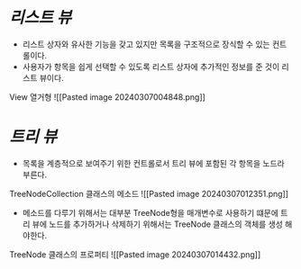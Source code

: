 
# *리스트 뷰*
- 리스트 상자와 유사한 기능을 갖고 있지만 목록을 구조적으로 장식할 수 있는 컨트롤이다.
- 사용자가 항목을 쉽게 선택할 수 있도록 리스트 상자에 추가적인 정보를 준 것이 리스트 뷰이다.


View 열거형
![[Pasted image 20240307004848.png]]


# *트리 뷰*
- 목록을 계층적으로 보여주기 위한 컨트롤로서 트리 뷰에 포함된 각 항목을 노드라 부른다.

TreeNodeCollection 클래스의 메소드
![[Pasted image 20240307012351.png]]
- 메소드를 다루기 위해서는 대부분 TreeNode형을 매개변수로 사용하기 떄문에 트리 뷰에 노드를 추가하거나 삭제하기 위해서는 TreeNode 클래스의 객체를 생성 해야한다.


TreeNode 클래스의 프로퍼티
![[Pasted image 20240307014432.png]]
